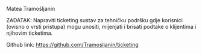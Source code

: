 Matea Tramošljanin

ZADATAK:
Napraviti ticketing sustav za tehničku podršku gdje korisnici (ovisno o vrsti pristupa) mogu unositi, mijenjati i brisati podtake o klijentima i njihovim ticketima.


Github link: https://github.com/Tramosljanin/ticketing